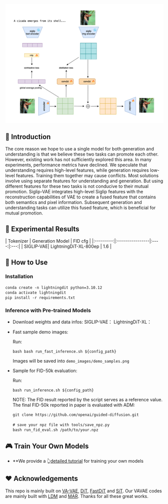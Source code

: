 </div>
<div align="center">
<img src="images/vae+siglip2.png" alt="Visualization">
</div>

## 📄 Introduction

The core reason we hope to use a single model for both generation and understanding is that we believe these two tasks can promote each other. However, existing work has not sufficiently explored this area. In many experiments, performance metrics have declined. We speculate that understanding requires high-level features, while generation requires low-level features. Training them together may cause conflicts. Most solutions involve using separate features for understanding and generation. But using different features for these two tasks is not conducive to their mutual promotion.
Siglip-VAE integrates high-level Siglip features with the reconstruction capabilities of VAE to create a fused feature that contains both semantics and pixel information. Subsequent generation and understanding tasks can utilize this fused feature, which is beneficial for mutual promotion.

## 🧪 Experimental Results
| Tokenizer | Generation Model | FID cfg |
|:---------:|:----------------|:----:|:---:|
| SIGLIP-VAE| LightningDiT-XL-800ep | 1.6 |


## 🎯 How to Use

### Installation

```
conda create -n lightningdit python=3.10.12
conda activate lightningdit
pip install -r requirements.txt
```

### Inference with Pre-trained Models

- Download weights and data infos:
SIGLIP-VAE：
LightningDiT-XL：

- Fast sample demo images:

    Run:
    ```
    bash bash run_fast_inference.sh ${config_path}
    ```
    Images will be saved into ``demo_images/demo_samples.png``

- Sample for FID-50k evaluation:
    
    Run:
    ```
    bash run_inference.sh ${config_path}
    ```
    NOTE: The FID result reported by the script serves as a reference value. The final FID-50k reported in paper is evaluated with ADM:

    ```
    git clone https://github.com/openai/guided-diffusion.git
    
    # save your npz file with tools/save_npz.py
    bash run_fid_eval.sh /path/to/your.npz
    ```
## 🎮 Train Your Own Models

 
- **We provide a 👆[detailed tutorial](docs/tutorial.md) for training your own models


## ❤️ Acknowledgements

This repo is mainly built on [VA-VAE](https://github.com/hustvl/LightningDiT), [DiT](https://github.com/facebookresearch/DiT), [FastDiT](https://github.com/chuanyangjin/fast-DiT) and [SiT](https://github.com/willisma/SiT). Our VAVAE codes are mainly built with [LDM](https://github.com/CompVis/latent-diffusion) and [MAR](https://github.com/LTH14/mar). Thanks for all these great works.
